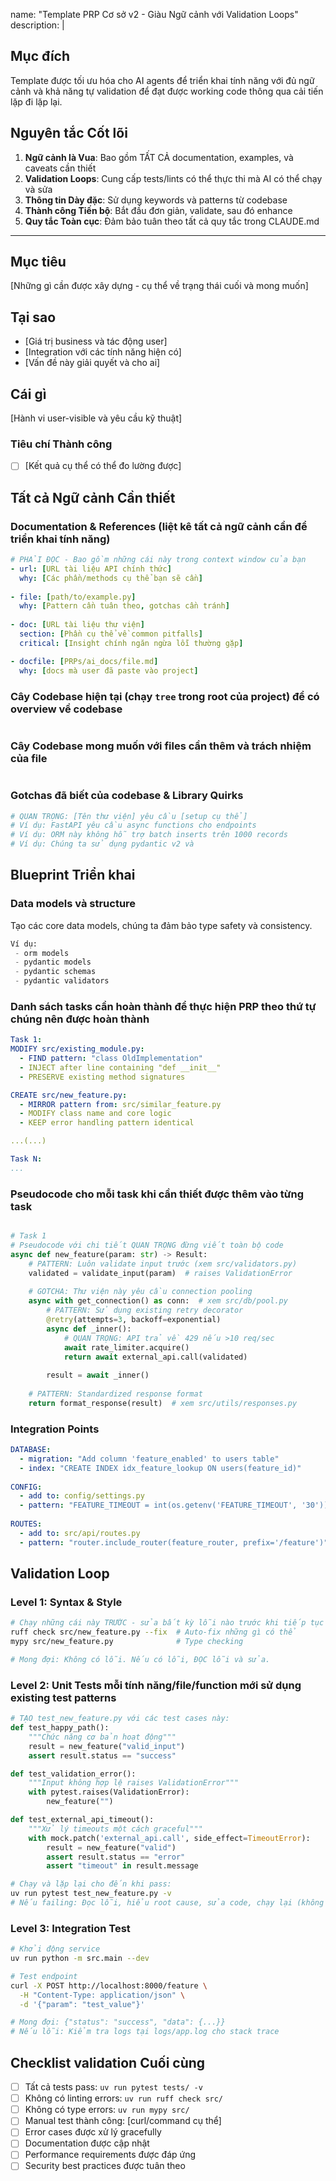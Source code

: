 name: "Template PRP Cơ sở v2 - Giàu Ngữ cảnh với Validation Loops"
description: |

## Mục đích
Template được tối ưu hóa cho AI agents để triển khai tính năng với đủ ngữ cảnh và khả năng tự validation để đạt được working code thông qua cải tiến lặp đi lặp lại.

## Nguyên tắc Cốt lõi
1. **Ngữ cảnh là Vua**: Bao gồm TẤT CẢ documentation, examples, và caveats cần thiết
2. **Validation Loops**: Cung cấp tests/lints có thể thực thi mà AI có thể chạy và sửa
3. **Thông tin Dày đặc**: Sử dụng keywords và patterns từ codebase
4. **Thành công Tiến bộ**: Bắt đầu đơn giản, validate, sau đó enhance
5. **Quy tắc Toàn cục**: Đảm bảo tuân theo tất cả quy tắc trong CLAUDE.md

---

## Mục tiêu
[Những gì cần được xây dựng - cụ thể về trạng thái cuối và mong muốn]

## Tại sao
- [Giá trị business và tác động user]
- [Integration với các tính năng hiện có]
- [Vấn đề này giải quyết và cho ai]

## Cái gì
[Hành vi user-visible và yêu cầu kỹ thuật]

### Tiêu chí Thành công
- [ ] [Kết quả cụ thể có thể đo lường được]

## Tất cả Ngữ cảnh Cần thiết

### Documentation & References (liệt kê tất cả ngữ cảnh cần để triển khai tính năng)
```yaml
# PHẢI ĐỌC - Bao gồm những cái này trong context window của bạn
- url: [URL tài liệu API chính thức]
  why: [Các phần/methods cụ thể bạn sẽ cần]
  
- file: [path/to/example.py]
  why: [Pattern cần tuân theo, gotchas cần tránh]
  
- doc: [URL tài liệu thư viện] 
  section: [Phần cụ thể về common pitfalls]
  critical: [Insight chính ngăn ngừa lỗi thường gặp]

- docfile: [PRPs/ai_docs/file.md]
  why: [docs mà user đã paste vào project]

```

### Cây Codebase hiện tại (chạy `tree` trong root của project) để có overview về codebase
```bash

```

### Cây Codebase mong muốn với files cần thêm và trách nhiệm của file
```bash

```

### Gotchas đã biết của codebase & Library Quirks
```python
# QUAN TRỌNG: [Tên thư viện] yêu cầu [setup cụ thể]
# Ví dụ: FastAPI yêu cầu async functions cho endpoints
# Ví dụ: ORM này không hỗ trợ batch inserts trên 1000 records
# Ví dụ: Chúng ta sử dụng pydantic v2 và  
```

## Blueprint Triển khai

### Data models và structure

Tạo các core data models, chúng ta đảm bảo type safety và consistency.
```python
Ví dụ: 
 - orm models
 - pydantic models
 - pydantic schemas
 - pydantic validators

```

### Danh sách tasks cần hoàn thành để thực hiện PRP theo thứ tự chúng nên được hoàn thành

```yaml
Task 1:
MODIFY src/existing_module.py:
  - FIND pattern: "class OldImplementation"
  - INJECT after line containing "def __init__"
  - PRESERVE existing method signatures

CREATE src/new_feature.py:
  - MIRROR pattern from: src/similar_feature.py
  - MODIFY class name and core logic
  - KEEP error handling pattern identical

...(...)

Task N:
...

```


### Pseudocode cho mỗi task khi cần thiết được thêm vào từng task
```python

# Task 1
# Pseudocode với chi tiết QUAN TRỌNG đừng viết toàn bộ code
async def new_feature(param: str) -> Result:
    # PATTERN: Luôn validate input trước (xem src/validators.py)
    validated = validate_input(param)  # raises ValidationError
    
    # GOTCHA: Thư viện này yêu cầu connection pooling
    async with get_connection() as conn:  # xem src/db/pool.py
        # PATTERN: Sử dụng existing retry decorator
        @retry(attempts=3, backoff=exponential)
        async def _inner():
            # QUAN TRỌNG: API trả về 429 nếu >10 req/sec
            await rate_limiter.acquire()
            return await external_api.call(validated)
        
        result = await _inner()
    
    # PATTERN: Standardized response format
    return format_response(result)  # xem src/utils/responses.py
```

### Integration Points
```yaml
DATABASE:
  - migration: "Add column 'feature_enabled' to users table"
  - index: "CREATE INDEX idx_feature_lookup ON users(feature_id)"
  
CONFIG:
  - add to: config/settings.py
  - pattern: "FEATURE_TIMEOUT = int(os.getenv('FEATURE_TIMEOUT', '30'))"
  
ROUTES:
  - add to: src/api/routes.py  
  - pattern: "router.include_router(feature_router, prefix='/feature')"
```

## Validation Loop

### Level 1: Syntax & Style
```bash
# Chạy những cái này TRƯỚC - sửa bất kỳ lỗi nào trước khi tiếp tục
ruff check src/new_feature.py --fix  # Auto-fix những gì có thể
mypy src/new_feature.py              # Type checking

# Mong đợi: Không có lỗi. Nếu có lỗi, ĐỌC lỗi và sửa.
```

### Level 2: Unit Tests mỗi tính năng/file/function mới sử dụng existing test patterns
```python
# TẠO test_new_feature.py với các test cases này:
def test_happy_path():
    """Chức năng cơ bản hoạt động"""
    result = new_feature("valid_input")
    assert result.status == "success"

def test_validation_error():
    """Input không hợp lệ raises ValidationError"""
    with pytest.raises(ValidationError):
        new_feature("")

def test_external_api_timeout():
    """Xử lý timeouts một cách graceful"""
    with mock.patch('external_api.call', side_effect=TimeoutError):
        result = new_feature("valid")
        assert result.status == "error"
        assert "timeout" in result.message
```

```bash
# Chạy và lặp lại cho đến khi pass:
uv run pytest test_new_feature.py -v
# Nếu failing: Đọc lỗi, hiểu root cause, sửa code, chạy lại (không bao giờ mock để pass)
```

### Level 3: Integration Test
```bash
# Khởi động service
uv run python -m src.main --dev

# Test endpoint
curl -X POST http://localhost:8000/feature \
  -H "Content-Type: application/json" \
  -d '{"param": "test_value"}'

# Mong đợi: {"status": "success", "data": {...}}
# Nếu lỗi: Kiểm tra logs tại logs/app.log cho stack trace
```

## Checklist validation Cuối cùng
- [ ] Tất cả tests pass: `uv run pytest tests/ -v`
- [ ] Không có linting errors: `uv run ruff check src/`
- [ ] Không có type errors: `uv run mypy src/`
- [ ] Manual test thành công: [curl/command cụ thể]
- [ ] Error cases được xử lý gracefully
- [ ] Documentation được cập nhật
- [ ] Performance requirements được đáp ứng
- [ ] Security best practices được tuân theo